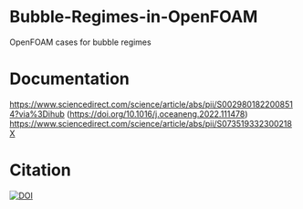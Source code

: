 # Bubble-Regimes-in-OpenFOAM
OpenFOAM cases for bubble regimes 

# Documentation
https://www.sciencedirect.com/science/article/abs/pii/S0029801822008514?via%3Dihub (https://doi.org/10.1016/j.oceaneng.2022.111478)
https://www.sciencedirect.com/science/article/abs/pii/S073519332300218X
# Citation

[![DOI](https://zenodo.org/badge/510416781.svg)](https://zenodo.org/badge/latestdoi/510416781)
